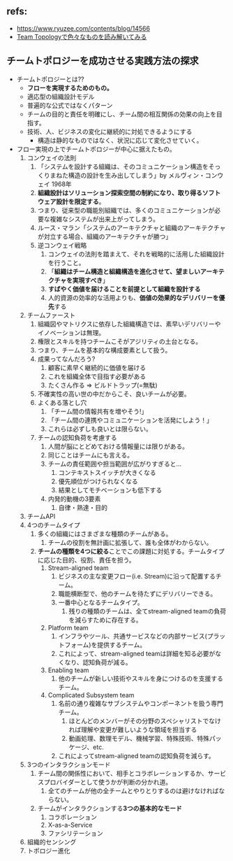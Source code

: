 ## refs: 

- https://www.ryuzee.com/contents/blog/14566
- [Team Topologyで色々なものを読み解いてみる](https://qiita.com/yamamorisoba/items/be5f55701aef6dcc2be2)


## チームトポロジーを成功させる実践方法の探求

- チームトポロジーとは??
  - **フローを実現するためのもの。**
  - 適応型の組織設計モデル
  - 普遍的な公式ではなくパターン
  - チームの目的と責任を明確にし、チーム間の相互関係の効果の向上を目指す。
  - 技術、人、ビジネスの変化に継続的に対処できるようにする
    - 構造は静的なものではなく、状況に応じて変化させていく。
- フロー実現の上でチームトポロジーが中心に据えたもの。
  1. コンウェイの法則
     1. 「システムを設計する組織は、そのコミュニケーション構造をそっくりまねた構造の設計を生み出してしまう」by メルヴィン・コンウェイ 1968年
     2. **組織設計はソリューション探索空間の制約になり、取り得るソフトウェア設計を限定する**。
     3. つまり、従来型の職能別組織では、多くのコミュニケーションが必要な複雑なシステムが出来上がってしまう。
     4. ルース・マラン「システムのアーキテクチャと組織のアーキテクチャが対立する場合、組織のアーキテクチャが勝つ」
     5. 逆コンウェイ戦略
        1. コンウェイの法則を踏まえて、それを戦略的に活用した組織設計を行うこと。
        2. 「**組織はチーム構造と組織構造を進化させて、望ましいアーキテクチャを実現すべき**」
        3. **すばやく価値を届けることを前提として組織を設計する**
        4. 人的資源の効率的な活用よりも、**価値の効果的なデリバリーを優先**する
  2. チームファースト
     1. 組織図やマトリクスに依存した組織構造では、素早いデリバリーやイノベーションは無理。
     2. 権限とスキルを持つチームこそがアジリティの土台となる。
     3. つまり、チームを基本的な構成要素として扱う。
     4. 成果ってなんだろう?
        1. 顧客に素早く継続的に価値を届ける
        2. これを組織全体で目指す必要がある
        3. たくさん作る => ビルドトラップ(=無駄)
     5. 不確実性の高い世の中だからこそ、良いチームが必要。
     6. よくある落とし穴
        1. 「チーム間の情報共有を増やそう!」
        2. 「チーム間の連携やコミュニケーションを活発にしよう！」
        3. これらは必ずしも良いとは限らない。
     7. チームの認知負荷を考慮する
        1. 人間が脳にとどめておける情報量には限りがある。
        2. 同じことはチームにも言える。
        3. チームの責任範囲や担当範囲が広がりすぎると...
           1. コンテキストスイッチが大きくなる
           2. 優先順位がつけられなくなる
           3. 結果としてモチベーションも低下する
        4. 内発的動機の3要素
           1. 自律・熟達・目的
  3. チームAPI
  4. 4つのチームタイプ
     1. 多くの組織にはさまざまな種類のチームがある。
        1. チームの役割を無計画に拡張して、誰も全体がわからない。
     2. **チームの種類を4つに絞る**ことでこの課題に対処する。チームタイプに応じた目的、役割、責任を担う。
        1. Stream-aligned team
           1. ビジネスの主な変更フロー(i.e. Stream)に沿って配置するチーム。
           2. 職能横断型で、他のチームを待たずにデリバリーできる。
           3. 一番中心となるチームタイプ。
              1. 残りの種類のチームは、全てstream-aligned teamの負荷を減らすために存在する。
        2. Platform team
           1. インフラやツール、共通サービスなどの内部サービス(プラットフォーム)を提供するチーム。
           2. これによって、stream-aligned teamは詳細を知る必要がなくなり、認知負荷が減る。
        3. Enabling team
           1. 他のチームが新しい技術やスキルを身につけるのを支援するチーム。
        4. Complicated Subsystem team
           1. 名前の通り複雑なサブシステムやコンポーネントを扱う専門チーム。
              1. ほとんどのメンバーがその分野のスペシャリストでなければ理解や変更が難しいような領域を担当する
              2. 動画処理、数理モデル、機械学習、特殊技術、特殊パッケージ、etc.
           2. これによってstream-aligned teamの認知負荷を減らす。
  5. 3つのインタラクションモード
     1. チーム間の関係性において、相手とコラボレーションするか、サービスプロバイダーとして使うかが判断の分かれ道。
        1. 全てのチームが他の全チームとやりとりするのは避けなければならない。
     2. チームがインタラクションする**3つの基本的なモード**
        1. コラボレーション
        2. X-as-a-Service
        3. ファシリテーション
  6. 組織的センシング
  7. トポロジー進化
